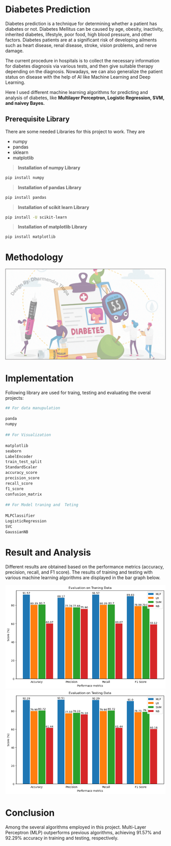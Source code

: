 # Diabetes Prediction

Diabetes prediction is a technique for determining whether a patient has diabetes or not. Diabetes Mellitus can be caused by age, obesity, inactivity, inherited diabetes, lifestyle, poor food, high blood pressure, and other factors. Diabetes patients are at a significant risk of developing ailments such as heart disease, renal disease, stroke, vision problems, and nerve damage. 

The current procedure in hospitals is to collect the necessary information for diabetes diagnosis via various tests, and then give suitable therapy depending on the diagnosis. Nowadays, we can also generalize the patient status on disease with the help of AI like Machine Learning and Deep Learning. 

Here I used different machine learning algorithms for predicting and analysis of diabetes, like **Multilayer Perceptron, Logistic Regression, SVM, and naivey Bayes.**


## Prerequisite Library

There are some needed Libraries for this project to work. They are 

- numpy
- pandas
- sklearn
- matplotlib

> **Installation of numpy Library**
```bash
pip install numpy
```
> **Installation of pandas Library**
```bash
pip install pandas

```
> **Installation of scikit learn Library**
```bash
pip install -U scikit-learn
```
> **Installation of matplotlib Library**
```bash
pip install matplotlib
```
# Methodology

![Diabetes Predction System](./img/Diabetes.gif)

# Implementation
Following library are used for traing, testing and evaluating the overal projects:

```bash
## For data manupulation

panda
numpy

## For Visualization

matplotlib
seaborn
LabelEncoder 
train_test_split 
StandardScaler 
accuracy_score 
precision_score  
recall_score  
f1_score 
confusion_matrix 

## For Model traning and  Teting

MLPClassifier
LogisticRegression
SVC
GaussianNB

```

# Result and Analysis
Different results are obtained based on the performance metrics (accuracy, precision, recall, and F1 score).  The results of training and testing with various machine learning algorithms are displayed in the bar graph below.

![Evaluation on Traning Data](./img/image.png)
![Evaluation on Traning Data](./img/image-1.png)

# Conclusion 
Among the several algorithms employed in this project.  Multi-Layer Perceptron (MLP) outperforms previous algorithms, achieving 91.57% and 92.29% accuracy in training and testing, respectively.

